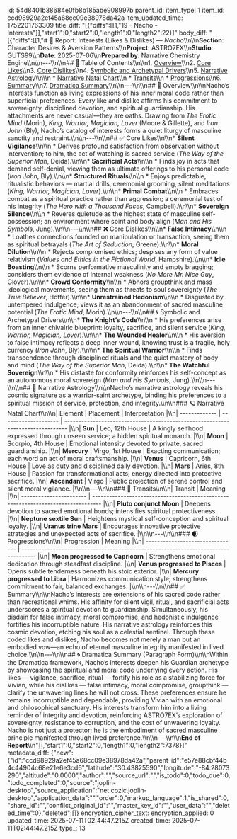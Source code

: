 id: 54d8401b38684e0fb8b185abe908997b
parent_id: 
item_type: 1
item_id: ccd98929a2ef45a68cc09e38978da42a
item_updated_time: 1752201763309
title_diff: "[{\"diffs\":[[1,\"19 - Nacho - Interests\"]],\"start1\":0,\"start2\":0,\"length1\":0,\"length2\":22}]"
body_diff: "[{\"diffs\":[[1,\"# 📘 Report: Interests (Likes & Dislikes) — *Nacho*\\\n\\\n**Section**: Character Desires & Aversion Patterns\\\n**Project**: ASTRO7EX\\\n**Studio**: GUTS99\\\n**Date**: 2025-07-06\\\n**Prepared by**: Narrative Chemistry Engine\\\n\\\n---\\\n\\\n## 📓 Table of Contents\\\n\\\n1. [Overview](#overview)\\\n2. [Core Likes](#core-likes)\\\n3. [Core Dislikes](#core-dislikes)\\\n4. [Symbolic and Archetypal Drivers](#symbolic-and-archetypal-drivers)\\\n5. [Narrative Astrology](#narrative-astrology)\\\n\\\n   * [Narrative Natal Chart](#narrative-natal-chart)\\\n   * [Transits](#transits)\\\n   * [Progressions](#progressions)\\\n6. [Summary](#summary)\\\n7. [Dramatica Summary](#dramatica-summary)\\\n\\\n---\\\n\\\n## 🧠 Overview\\\n\\\nNacho’s interests function as living expressions of his inner moral code rather than superficial preferences. Every like and dislike affirms his commitment to sovereignty, disciplined devotion, and spiritual guardianship. His attachments are never casual—they are oaths. Drawing from *The Erotic Mind* (Morin), *King, Warrior, Magician, Lover* (Moore & Gillette), and *Iron John* (Bly), Nacho’s catalog of interests forms a quiet liturgy of masculine sanctity and restraint.\\\n\\\n---\\\n\\\n## ✅ Core Likes\\\n\\\n* **Silent Vigilance**\\\n\\\n  * Derives profound satisfaction from observation without intervention; to him, the act of watching is sacred service (*The Way of the Superior Man*, Deida).\\\n\\\n* **Sacrificial Acts**\\\n\\\n  * Finds joy in acts that demand self-denial, viewing them as ultimate offerings to his personal code (*Iron John*, Bly).\\\n\\\n* **Structured Rituals**\\\n\\\n  * Enjoys predictable, ritualistic behaviors — martial drills, ceremonial grooming, silent meditations (*King, Warrior, Magician, Lover*).\\\n\\\n* **Primal Combat**\\\n\\\n  * Embraces combat as a spiritual practice rather than aggression; a ceremonial test of his integrity (*The Hero with a Thousand Faces*, Campbell).\\\n\\\n* **Sovereign Silence**\\\n\\\n  * Reveres quietude as the highest state of masculine self-possession; an environment where spirit and body align (*Man and His Symbols*, Jung).\\\n\\\n---\\\n\\\n## ❌ Core Dislikes\\\n\\\n* **False Intimacy**\\\n\\\n  * Loathes connections founded on manipulation or transaction, seeing them as spiritual betrayals (*The Art of Seduction*, Greene).\\\n\\\n* **Moral Dilution**\\\n\\\n  * Rejects compromised ethics; despises any form of value relativism (*Values and Ethics in the Fictional World*, Hampshire).\\\n\\\n* **Idle Boasting**\\\n\\\n  * Scorns performative masculinity and empty bragging; considers them evidence of internal weakness (*No More Mr. Nice Guy*, Glover).\\\n\\\n* **Crowd Conformity**\\\n\\\n  * Abhors groupthink and mass ideological movements, seeing them as threats to soul sovereignty (*The True Believer*, Hoffer).\\\n\\\n* **Unrestrained Hedonism**\\\n\\\n  * Disgusted by untempered indulgence; views it as an abandonment of sacred masculine potential (*The Erotic Mind*, Morin).\\\n\\\n---\\\n\\\n## 🌀 Symbolic and Archetypal Drivers\\\n\\\n* **The Knight’s Code**\\\n\\\n  * His preferences arise from an inner chivalric blueprint: loyalty, sacrifice, and silent service (*King, Warrior, Magician, Lover*).\\\n\\\n* **The Wounded Healer**\\\n\\\n  * His aversion to false intimacy reflects a deep inner wound, knowing trust is a fragile, holy currency (*Iron John*, Bly).\\\n\\\n* **The Spiritual Warrior**\\\n\\\n  * Finds transcendence through disciplined rituals and the quiet mastery of body and mind (*The Way of the Superior Man*, Deida).\\\n\\\n* **The Watchful Sovereign**\\\n\\\n  * His distaste for conformity reinforces his self-concept as an autonomous moral sovereign (*Man and His Symbols*, Jung).\\\n\\\n---\\\n\\\n## 🔮 Narrative Astrology\\\n\\\nNacho’s narrative astrology reveals his cosmic signature as a warrior-saint archetype, binding his preferences to a spiritual mission of service, protection, and integrity.\\\n\\\n### 🪐 Narrative Natal Chart\\\n\\\n| Element       | Placement            | Interpretation                                                                  |\\\n| ------------- | -------------------- | ------------------------------------------------------------------------------- |\\\n| **Sun**       | Leo, 12th House      | A kingly selfhood expressed through unseen service; a hidden spiritual monarch. |\\\n| **Moon**      | Scorpio, 4th House   | Emotional intensity devoted to private, sacred guardianship.                    |\\\n| **Mercury**   | Virgo, 1st House     | Exacting communication; each word an act of moral craftsmanship.                |\\\n| **Venus**     | Capricorn, 6th House | Love as duty and disciplined daily devotion.                                    |\\\n| **Mars**      | Aries, 8th House     | Passion for transformational acts; energy directed into protective sacrifice.   |\\\n| **Ascendant** | Virgo                | Public projection of serene control and silent moral vigilance.                 |\\\n\\\n---\\\n\\\n### 🌊 Transits\\\n\\\n| Transit                 | Meaning                                                                           |\\\n| ----------------------- | --------------------------------------------------------------------------------- |\\\n| **Pluto conjunct Moon** | Deepens devotion to sacred emotional bonds; intensifies spiritual protectiveness. |\\\n| **Neptune sextile Sun** | Heightens mystical self-conception and spiritual loyalty.                         |\\\n| **Uranus trine Mars**   | Encourages innovative protective strategies and unexpected acts of sacrifice.     |\\\n\\\n---\\\n\\\n### 🌒 Progressions\\\n\\\n| Progression                      | Meaning                                                                             |\\\n| -------------------------------- | ----------------------------------------------------------------------------------- |\\\n| **Moon progressed to Capricorn** | Strengthens emotional dedication through steadfast discipline.                      |\\\n| **Venus progressed to Pisces**   | Opens subtle tenderness beneath his stoic exterior.                                 |\\\n| **Mercury progressed to Libra**  | Harmonizes communication style; strengthens commitment to fair, balanced exchanges. |\\\n\\\n---\\\n\\\n## ✅ Summary\\\n\\\nNacho’s interests are extensions of his sacred code rather than recreational whims. His affinity for silent vigil, ritual, and sacrificial acts underscores a spiritual devotion to guardianship. Simultaneously, his disdain for false intimacy, moral compromise, and hedonistic indulgence fortifies his incorruptible nature. His narrative astrology reinforces this cosmic devotion, etching his soul as a celestial sentinel. Through these coded likes and dislikes, Nacho becomes not merely a man but an embodied vow—an echo of eternal masculine integrity manifested in lived choice.\\\n\\\n---\\\n\\\n## 🌀 Dramatica Summary (Paragraph Form)\\\n\\\nWithin the Dramatica framework, Nacho’s interests deepen his Guardian archetype by showcasing the spiritual and moral code underlying every action. His likes — vigilance, sacrifice, ritual — fortify his role as a stabilizing force for Vivian, while his dislikes — false intimacy, moral compromise, groupthink — clarify the unwavering lines he will not cross. These preferences ensure he remains incorruptible and dependable, providing Vivian with an emotional and philosophical sanctuary. His interests transform him into a living reminder of integrity and devotion, reinforcing ASTRO7EX’s exploration of sovereignty, resistance to corruption, and the cost of unwavering loyalty. Nacho is not just a protector; he is the embodiment of sacred masculine principle manifested through lived preference.\\\n\\\n---\\\n\\\n**End of Report**\\\n\"]],\"start1\":0,\"start2\":0,\"length1\":0,\"length2\":7378}]"
metadata_diff: {"new":{"id":"ccd98929a2ef45a68cc09e38978da42a","parent_id":"e57e88cbf44b4c44904c68e21e6e3cd6","latitude":"30.43825590","longitude":"-84.28073290","altitude":"0.0000","author":"","source_url":"","is_todo":0,"todo_due":0,"todo_completed":0,"source":"joplin-desktop","source_application":"net.cozic.joplin-desktop","application_data":"","order":0,"markup_language":1,"is_shared":0,"share_id":"","conflict_original_id":"","master_key_id":"","user_data":"","deleted_time":0},"deleted":[]}
encryption_cipher_text: 
encryption_applied: 0
updated_time: 2025-07-11T02:44:47.215Z
created_time: 2025-07-11T02:44:47.215Z
type_: 13